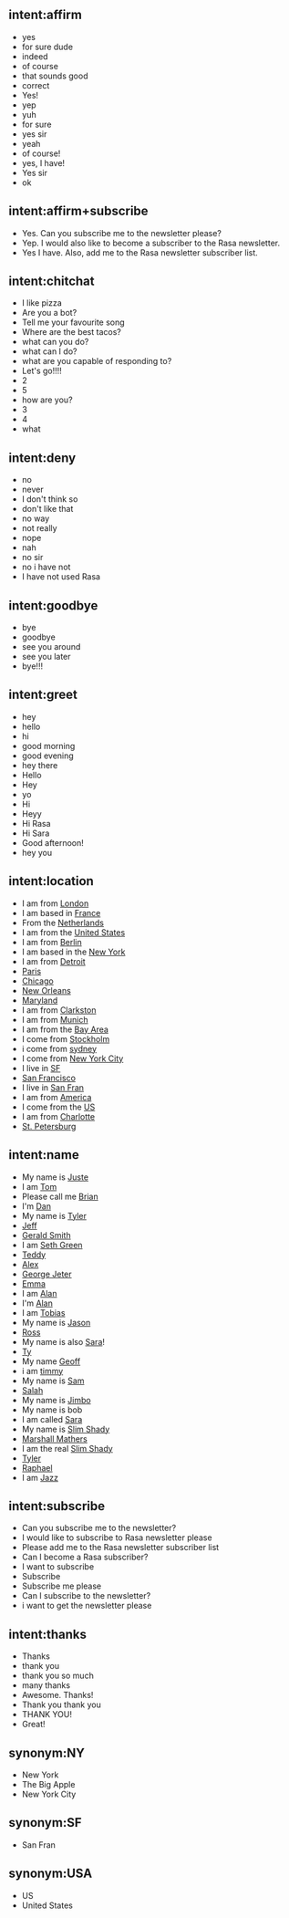 ## intent:affirm
- yes
- for sure dude
- indeed
- of course
- that sounds good
- correct
- Yes!
- yep
- yuh
- for sure
- yes sir
- yeah
- of course!
- yes, I have!
- Yes sir
- ok

## intent:affirm+subscribe
- Yes. Can you subscribe me to the newsletter please?
- Yep. I would also like to become a subscriber to the Rasa newsletter.
- Yes I have. Also, add me to the Rasa newsletter subscriber list.

## intent:chitchat
- I like pizza
- Are you a bot?
- Tell me your favourite song
- Where are the best tacos?
- what can you do?
- what can I do?
- what are you capable of responding to?
- Let's go!!!!
- 2
- 5
- how are you?
- 3
- 4
- what

## intent:deny
- no
- never
- I don't think so
- don't like that
- no way
- not really
- nope
- nah
- no sir
- no i have not
- I have not used Rasa

## intent:goodbye
- bye
- goodbye
- see you around
- see you later
- bye!!!

## intent:greet
- hey
- hello
- hi
- good morning
- good evening
- hey there
- Hello
- Hey
- yo
- Hi
- Heyy
- Hi Rasa
- Hi Sara
- Good afternoon!
- hey you

## intent:location
- I am from [London](location)
- I am based in [France](location)
- From the [Netherlands](location)
- I am from the [United States](location:USA)
- I am from [Berlin](location)
- I am based in the [New York](location:NYC)
- I am from [Detroit](location)
- [Paris](location)
- [Chicago](location)
- [New Orleans](location)
- [Maryland](location)
- I am from [Clarkston](location)
- I am from [Munich](location)
- I am from the [Bay Area](location)
- I come from [Stockholm](location)
- i come from [sydney](location)
- I come from [New York City](name)
- I live in [SF](location)
- [San Francisco](location)
- I live in [San Fran](location:SF)
- I am from [America](location)
- I come from the [US](location)
- I am from [Charlotte](location)
- [St. Petersburg](location)

## intent:name
- My name is [Juste](name)
- I am [Tom](name)
- Please call me [Brian](name)
- I'm [Dan](name)
- My name is [Tyler](name)
- [Jeff](name)
- [Gerald Smith](name)
- I am [Seth Green](name)
- [Teddy](name)
- [Alex](name)
- [George Jeter](name)
- [Emma](name)
- I am [Alan](name)
- I'm [Alan](name)
- I am [Tobias](name)
- My name is [Jason](name)
- [Ross](name)
- My name is also [Sara](name)!
- [Ty](name)
- My name [Geoff](name)
- i am [timmy](name)
- My name is [Sam](name)
- [Salah](name)
- My name is [Jimbo](name)
- My name is bob
- I am called [Sara](name)
- My name is [Slim Shady](name)
- [Marshall Mathers](name)
- I am the real [Slim Shady](name)
- [Tyler](name)
- [Raphael](name)
- I am [Jazz](name)

## intent:subscribe
- Can you subscribe me to the newsletter?
- I would like to subscribe to Rasa newsletter please
- Please add me to the Rasa newsletter subscriber list
- Can I become a Rasa subscriber?
- I want to subscribe
- Subscribe
- Subscribe me please
- Can I subscribe to the newsletter?
- i want to get the newsletter please

## intent:thanks
- Thanks
- thank you
- thank you so much
- many thanks
- Awesome. Thanks!
- Thank you thank you
- THANK YOU!
- Great!

## synonym:NY
- New York
- The Big Apple
- New York City

## synonym:SF
- San Fran

## synonym:USA
- US
- United States
